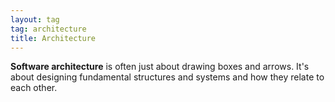 ```yaml
---
layout: tag
tag: architecture
title: Architecture
---
```


**Software architecture** is often just about drawing boxes and arrows. It's about designing fundamental structures and systems and how they relate to each other.